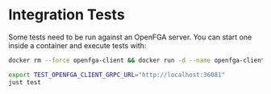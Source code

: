 # Integration Tests

Some tests need to be run against an OpenFGA server. You can start one inside a container and execute tests with:

```bash
docker rm --force openfga-client && docker run -d --name openfga-client -p 36080:8080 -p 36081:8081 -p 36300:3000 openfga/openfga:v1.8 run

export TEST_OPENFGA_CLIENT_GRPC_URL="http://localhost:36081"
just test
```

